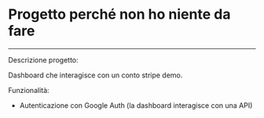 # Progetto perché non ho niente da fare

---

Descrizione progetto:

Dashboard che interagisce con un conto stripe demo.

Funzionalità:

- Autenticazione con Google Auth (la dashboard interagisce con una API)
